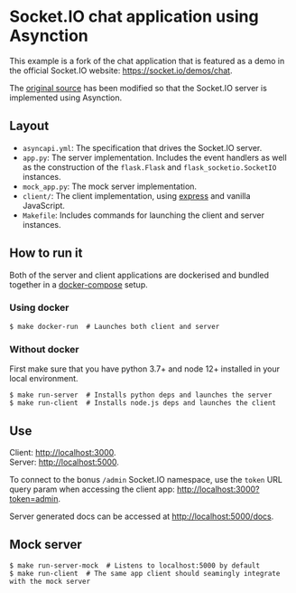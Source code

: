 # Socket.IO chat application using Asynction

This example is a fork of the chat application that is featured as a demo in the official Socket.IO website: <https://socket.io/demos/chat>.

The [original source](https://github.com/socketio/socket.io/tree/master/examples/chat) has been modified so that the Socket.IO server is implemented using Asynction.

## Layout

- `asyncapi.yml`: The specification that drives the Socket.IO server.
- `app.py`: The server implementation. Includes the event handlers as well as the construction of the `flask.Flask` and `flask_socketio.SocketIO` instances.
- `mock_app.py`: The mock server implementation.
- `client/`: The client implementation, using [express](https://expressjs.com/) and vanilla JavaScript.
- `Makefile`: Includes commands for launching the client and server instances.

## How to run it

Both of the server and client applications are dockerised and bundled together in a [docker-compose](https://docs.docker.com/compose/) setup.

### Using docker

```console
$ make docker-run  # Launches both client and server
```

### Without docker

First make sure that you have python 3.7+ and node 12+ installed in your local environment.

```console
$ make run-server  # Installs python deps and launches the server
$ make run-client  # Installs node.js deps and launches the client
```

## Use

Client: <http://localhost:3000>.  
Server: <http://localhost:5000>.

To connect to the bonus `/admin` Socket.IO namespace, use the `token` URL query param when accessing the client app: <http://localhost:3000?token=admin>.

Server generated docs can be accessed at <http://localhost:5000/docs>.

## Mock server

```console
$ make run-server-mock  # Listens to localhost:5000 by default
$ make run-client  # The same app client should seamingly integrate with the mock server
```
